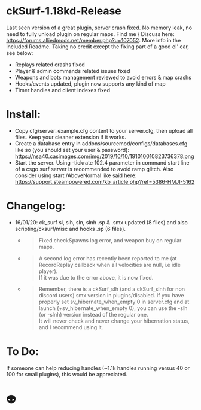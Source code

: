 # ckSurf-1.18kd-Release
  Last seen version of a great plugin, server crash fixed.
  No memory leak, no need to fully unload plugin on regular maps.
  Find me / Discuss here: https://forums.alliedmods.net/member.php?u=107052. More info in the included Readme.
  Taking no credit except the fixing part of a good ol' car, see below:
  - Replays related crashs fixed
  - Player & admin commands related issues fixed
  - Weapons and bots management reviewed to avoid errors & map crashs
  - Hooks/events updated, plugin now supports any kind of map
  - Timer handles and client indexes fixed

# Install:
  - Copy cfg/server_example.cfg content to your server.cfg, then upload all files. Keep your cleaner extension if it works.
  - Create a database entry in addons/sourcemod/configs/databases.cfg like so (you should set your user & password):
  https://nsa40.casimages.com/img/2019/10/10/191010010823736378.png
  - Start the server. Using -tickrate 102.4 parameter in command start line of a csgo surf server is recommended to avoid ramp glitch.
  Also consider using start /AboveNormal like said here: https://support.steampowered.com/kb_article.php?ref=5386-HMJI-5162

# Changelog:
  - 16/01/20: ck_surf sl, slh, sln, slnh .sp & .smx updated (8 files) and also scripting/cksurf/misc and hooks .sp (6 files).
    - > Fixed checkSpawns log error, and weapon buy on regular maps.
    - > A second log error has recently been reported to me (at RecordReplay callback when all velocities are null, i.e idle player).  
    If it was due to the error above, it is now fixed.
    - > Remember, there is a ckSurf_slh (and a ckSurf_slnh for non discord users) smx version in plugins/disabled. 
    If you have properly set sv_hibernate_when_empty 0 in server.cfg and at launch (+sv_hibernate_when_empty 0), you can use the -slh (or -slnh) version instead of the regular one.  
    It will never check and never change your hibernation status, and I recommend using it.

# To Do:
If someone can help reducing handles (~1.1k handles running versus 40 or 100 for small plugins), this would be appreciated.
# 👽
